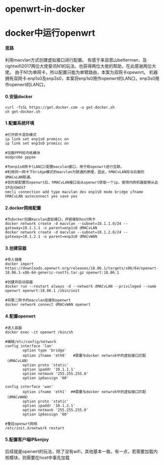 # openwrt-in-docker
# docker中运行openwrt

#### 思路
利用macvlan方式创建虚拟接口进行配置。
有感于来自恩山betterman、及rightwifi2017两位大佬斐讯N1的玩法，也获得两位大佬的帮助，在此感谢两位大佬。
由于N1为单网卡，所以配置只能为单臂路由，本案为双网卡opewnrt。
机器拥有双网卡:enp1s0及enp3s0，本案将enp1s0用作openwrt的LAN口，enp3s0用作openwrt的LAN口，
#### 0.安装docker
```
curl -fsSL https://get.docker.com -o get-docker.sh
sh get-docker.sh
```
#### 1.配置系统环境
```
#打开网卡混杂模式
ip link set enp1s0 promisc on
ip link set enp3s0 promisc on

#加载PPPOE内核模块
modprobe pppoe

#为enp1s0网卡(LAN口)配置macvlan接口，用于和openwrt进行互联。
#利用同一网卡下bridge模式的macvlan为联通的原理，因此，hMACvLAN将与后面的dMACvLAN联通。
#目的是配置完openwrt后，hMACvLAN接口会从openwrt获取一个ip，使得内网机器能够从此IP访问HOST
nmcli connection add type macvlan dev enp1s0 mode bridge ifname hMACvLAN autoconnect yes save yes
````
#### 2.docker网络配置
```
#为docker创建macvlan虚拟接口，并链接到host网卡
docker network create -d macvlan --subnet=10.1.1.0/24 --gateway=10.1.1.1 -o parent=enp1s0 dMACvLAN
docker network create -d macvlan --subnet=10.1.2.0/24 --gateway=10.1.2.1 -o parent=enp3s0 dMACvWAN
```
#### 3.创建容器
```
#导入镜像
docker import https://downloads.openwrt.org/releases/18.06.1/targets/x86/64/openwrt-18.06.1-x86-64-generic-rootfs.tar.gz openwrt:18.06.1

#创建并启动容器
docker run --restart always -d --network dMACvLAN --privileged --name openwrt openwrt:18.06.1 /sbin/init

#将第二网卡的macvlan挂接到openwrt
docker network connect dMACvWAN openwrt
```
#### 4.配置openwrt
```
#进入容器
docker exec -it openwrt /bin/sh

#编辑/etc/config/network
config interface 'lan'
        option type 'bridge'
        option ifname 'eth0'   #需要与docker netwrok中的虚拟接口匹配（dMACvLAN）
        option proto 'static'
        option ipaddr '10.1.1.1'
        option netmask '255.255.255.0'
        option ip6assign '60'

config interface 'wan'
        option ifname 'eth1'  ##需要与docker netwrok中的虚拟接口匹配（dMACvWAN）
        option proto 'static'
        option ipaddr '10.1.2.1'
        option netmask '255.255.255.0'
        option ip6assign '60'

#重启openwrt网络
/etc/init.d/network restart
```
#### 5.配置客户端IP&enjoy
后续就是openwrt的玩法，除了没有wifi，其他基本一致。有一点，若需要加载内核模块，则需要在host中事先加载